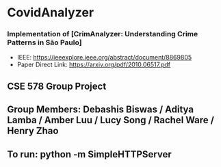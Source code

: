 # CovidAnalyzer

### Implementation of [CrimAnalyzer: Understanding Crime Patterns in São Paulo]
* IEEE: https://ieeexplore.ieee.org/abstract/document/8869805
* Paper Direct Link: https://arxiv.org/pdf/2010.06517.pdf


## CSE 578 Group Project
## Group Members: Debashis Biswas / Aditya Lamba / Amber Luu / Lucy Song / Rachel Ware / Henry Zhao
## To run: python -m SimpleHTTPServer
